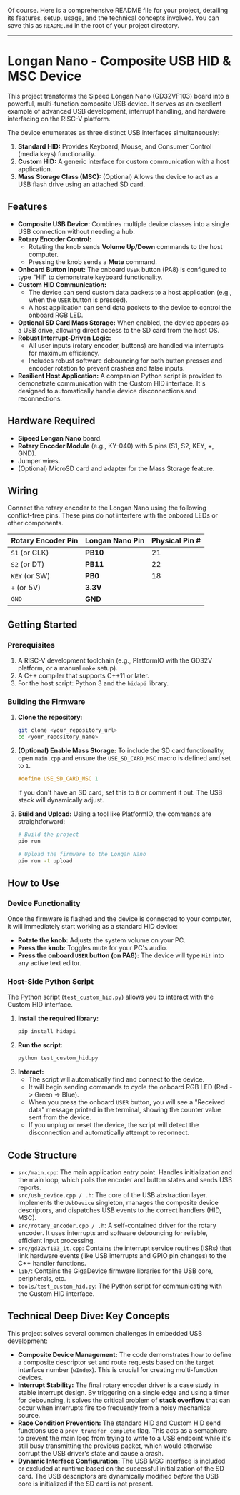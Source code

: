 Of course. Here is a comprehensive README file for your project, detailing its features, setup, usage, and the technical concepts involved. You can save this as `README.md` in the root of your project directory.

---

# Longan Nano - Composite USB HID & MSC Device

This project transforms the Sipeed Longan Nano (GD32VF103) board into a powerful, multi-function composite USB device. It serves as an excellent example of advanced USB development, interrupt handling, and hardware interfacing on the RISC-V platform.

The device enumerates as three distinct USB interfaces simultaneously:
1.  **Standard HID:** Provides Keyboard, Mouse, and Consumer Control (media keys) functionality.
2.  **Custom HID:** A generic interface for custom communication with a host application.
3.  **Mass Storage Class (MSC):** (Optional) Allows the device to act as a USB flash drive using an attached SD card.

## Features

- **Composite USB Device:** Combines multiple device classes into a single USB connection without needing a hub.
- **Rotary Encoder Control:**
    - Rotating the knob sends **Volume Up/Down** commands to the host computer.
    - Pressing the knob sends a **Mute** command.
- **Onboard Button Input:** The onboard `USER` button (PA8) is configured to type "Hi!" to demonstrate keyboard functionality.
- **Custom HID Communication:**
    - The device can send custom data packets to a host application (e.g., when the `USER` button is pressed).
    - A host application can send data packets to the device to control the onboard RGB LED.
- **Optional SD Card Mass Storage:** When enabled, the device appears as a USB drive, allowing direct access to the SD card from the host OS.
- **Robust Interrupt-Driven Logic:**
    - All user inputs (rotary encoder, buttons) are handled via interrupts for maximum efficiency.
    - Includes robust software debouncing for both button presses and encoder rotation to prevent crashes and false inputs.
- **Resilient Host Application:** A companion Python script is provided to demonstrate communication with the Custom HID interface. It's designed to automatically handle device disconnections and reconnections.

## Hardware Required

- **Sipeed Longan Nano** board.
- **Rotary Encoder Module** (e.g., KY-040) with 5 pins (S1, S2, KEY, +, GND).
- Jumper wires.
- (Optional) MicroSD card and adapter for the Mass Storage feature.

## Wiring

Connect the rotary encoder to the Longan Nano using the following conflict-free pins. These pins do not interfere with the onboard LEDs or other components.

| Rotary Encoder Pin | Longan Nano Pin | Physical Pin # |
| :----------------- | :-------------- | :------------- |
| `S1` (or CLK)      | **PB10**        | 21             |
| `S2` (or DT)       | **PB11**        | 22             |
| `KEY` (or SW)      | **PB0**         | 18             |
| `+` (or 5V)        | **3.3V**        |                |
| `GND`              | **GND**         |                |

## Getting Started

### Prerequisites

1.  A RISC-V development toolchain (e.g., PlatformIO with the GD32V platform, or a manual `make` setup).
2.  A C++ compiler that supports C++11 or later.
3.  For the host script: Python 3 and the `hidapi` library.

### Building the Firmware

1.  **Clone the repository:**
    ```sh
    git clone <your_repository_url>
    cd <your_repository_name>
    ```
2.  **(Optional) Enable Mass Storage:**
    To include the SD card functionality, open `main.cpp` and ensure the `USE_SD_CARD_MSC` macro is defined and set to `1`.
    ```cpp
    #define USE_SD_CARD_MSC 1
    ```
    If you don't have an SD card, set this to `0` or comment it out. The USB stack will dynamically adjust.

3.  **Build and Upload:**
    Using a tool like PlatformIO, the commands are straightforward:
    ```sh
    # Build the project
    pio run

    # Upload the firmware to the Longan Nano
    pio run -t upload
    ```

## How to Use

### Device Functionality

Once the firmware is flashed and the device is connected to your computer, it will immediately start working as a standard HID device:

- **Rotate the knob:** Adjusts the system volume on your PC.
- **Press the knob:** Toggles mute for your PC's audio.
- **Press the onboard `USER` button (on PA8):** The device will type `Hi!` into any active text editor.

### Host-Side Python Script

The Python script (`test_custom_hid.py`) allows you to interact with the Custom HID interface.

1.  **Install the required library:**
    ```sh
    pip install hidapi
    ```
2.  **Run the script:**
    ```sh
    python test_custom_hid.py
    ```
3.  **Interact:**
    - The script will automatically find and connect to the device.
    - It will begin sending commands to cycle the onboard RGB LED (Red -> Green -> Blue).
    - When you press the onboard `USER` button, you will see a "Received data" message printed in the terminal, showing the counter value sent from the device.
    - If you unplug or reset the device, the script will detect the disconnection and automatically attempt to reconnect.

## Code Structure

- `src/main.cpp`: The main application entry point. Handles initialization and the main loop, which polls the encoder and button states and sends USB reports.
- `src/usb_device.cpp / .h`: The core of the USB abstraction layer. Implements the `UsbDevice` singleton, manages the composite device descriptors, and dispatches USB events to the correct handlers (HID, MSC).
- `src/rotary_encoder.cpp / .h`: A self-contained driver for the rotary encoder. It uses interrupts and software debouncing for reliable, efficient input processing.
- `src/gd32vf103_it.cpp`: Contains the interrupt service routines (ISRs) that link hardware events (like USB interrupts and GPIO pin changes) to the C++ handler functions.
- `lib/`: Contains the GigaDevice firmware libraries for the USB core, peripherals, etc.
- `tools/test_custom_hid.py`: The Python script for communicating with the Custom HID interface.

## Technical Deep Dive: Key Concepts

This project solves several common challenges in embedded USB development:

- **Composite Device Management:** The code demonstrates how to define a composite descriptor set and route requests based on the target interface number (`wIndex`). This is crucial for creating multi-function devices.
- **Interrupt Stability:** The final rotary encoder driver is a case study in stable interrupt design. By triggering on a single edge and using a timer for debouncing, it solves the critical problem of **stack overflow** that can occur when interrupts fire too frequently from a noisy mechanical source.
- **Race Condition Prevention:** The standard HID and Custom HID send functions use a `prev_transfer_complete` flag. This acts as a semaphore to prevent the main loop from trying to write to a USB endpoint while it's still busy transmitting the previous packet, which would otherwise corrupt the USB driver's state and cause a crash.
- **Dynamic Interface Configuration:** The USB MSC interface is included or excluded at runtime based on the successful initialization of the SD card. The USB descriptors are dynamically modified *before* the USB core is initialized if the SD card is not present.